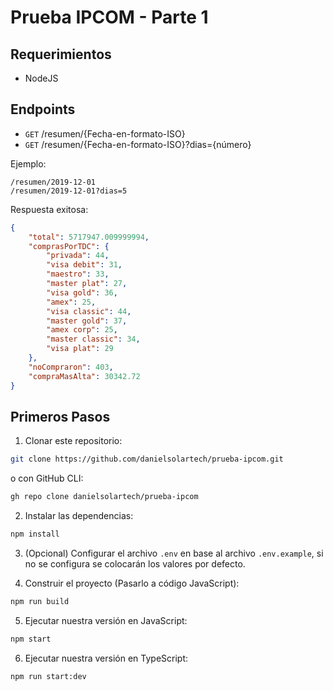 # Prueba IPCOM - Parte 1

## Requerimientos
-   NodeJS

## Endpoints
-   `GET` /resumen/{Fecha-en-formato-ISO}
-   `GET` /resumen/{Fecha-en-formato-ISO}?dias={número}

Ejemplo:
```
/resumen/2019-12-01
/resumen/2019-12-01?dias=5
```

Respuesta exitosa:
```json
{
    "total": 5717947.009999994,
    "comprasPorTDC": {
        "privada": 44,
        "visa debit": 31,
        "maestro": 33,
        "master plat": 27,
        "visa gold": 36,
        "amex": 25,
        "visa classic": 44,
        "master gold": 37,
        "amex corp": 25,
        "master classic": 34,
        "visa plat": 29
    },
    "noCompraron": 403,
    "compraMasAlta": 30342.72
}
```

## Primeros Pasos
1. Clonar este repositorio:
```sh
git clone https://github.com/danielsolartech/prueba-ipcom.git
```
o con GitHub CLI:
```sh
gh repo clone danielsolartech/prueba-ipcom
```

2. Instalar las dependencias:
```sh
npm install
```

3. (Opcional) Configurar el archivo `.env` en base al archivo `.env.example`, si no se configura se colocarán los valores por defecto.

4. Construir el proyecto (Pasarlo a código JavaScript):
```sh
npm run build
```

5. Ejecutar nuestra versión en JavaScript:
```sh
npm start
```

6. Ejecutar nuestra versión en TypeScript:
```sh
npm run start:dev
```
